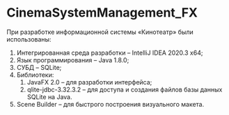 # CinemaSystemManagement_FX
При разработке информационной системы «Кинотеатр» были использованы:
1. Интегрированная среда разработки – IntelliJ IDEA 2020.3 x64;
2. Язык программирования – Java 1.8.0;
3. СУБД – SQLite;
4. Библиотеки: 
    1. JavaFX 2.0 – для разработки интерфейса;
    2. qlite-jdbc-3.32.3.2 – для доступа и создания файлов базы данных SQLite на Java.
5. Scene Builder – для быстрого построения визуального макета.
